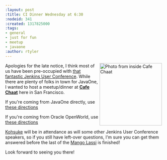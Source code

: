 ```yaml
---
:layout: post
:title: CI Dinner Wednesday at 6:30
:nodeid: 341
:created: 1317825000
:tags:
- general
- just for fun
- meetup
- javaone
:author: rtyler
---
```

<img src="http://s3-media2.ak.yelpcdn.com/bphoto/fFGPBtsutYpn3A155Sf75Q/l.jpg" align="right" width="200" alt="Photo from inside Cafe Chaat"/>Apologies for the late notice, I think most of us have been pre-occupied with [that fantastic Jenkins User Conference](http://www.cloudbees.com/jenkins-user-conference-2011.cb). While there are plenty of folks in town for JavaOne, I wanted to host a meetup/dinner at **[Cafe Chaat](http://www.yelp.com/biz/cafe-chaat-san-francisco-4)** here in San Francisco.

If you're coming from JavaOne directly, use [these directions](http://g.co/maps/dwwzj)

If you're coming from Oracle OpenWorld, use [these directions](http://g.co/maps/2db79)

[Kohsuke](https://twitter.com/kohsukekawa) will be in attendance as will some other Jenkins User Conference speakers, so if you still have left-over questions, I'm sure you can get them answered before the last of the [Mango Lassi](https://secure.wikimedia.org/wikipedia/en/wiki/Lassi#Mango_lassi) is finished!

Look forward to seeing you there!

<!--break-->
